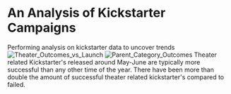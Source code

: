 # An Analysis of Kickstarter Campaigns
Performing analysis on kickstarter data to uncover trends
![Theater_Outcomes_vs_Launch](https://user-images.githubusercontent.com/110389969/183782224-032cb4b9-1cc7-4ee3-a3e2-97a86ae9c1d1.png)
![Parent_Category_Outcomes](https://user-images.githubusercontent.com/110389969/183782245-65775eb2-4df1-4c81-8d77-42347c80752a.png)
Theater related Kickstarter's released around May-June are typically more successful than any other time of the year. There have been more than double the amount of successful theater related kickstarter's compared to failed.
